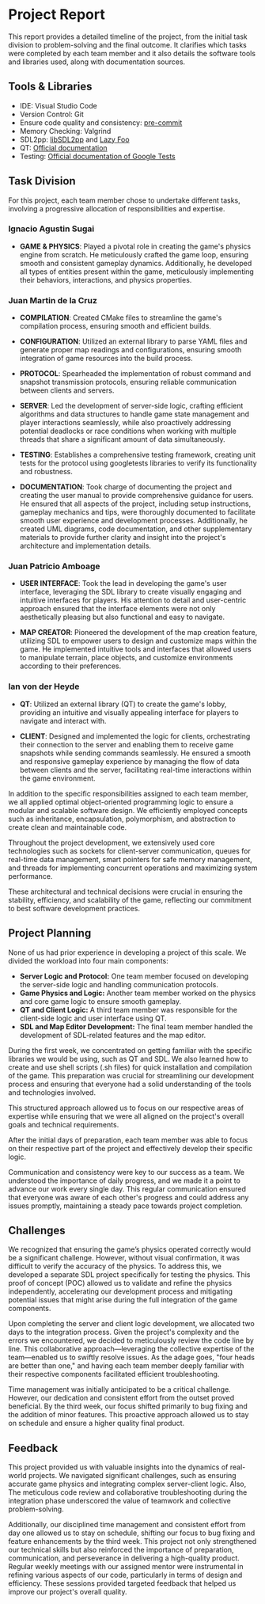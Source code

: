 # Project Report

This report provides a detailed timeline of the project, from the initial task division to problem-solving and the final outcome. It clarifies which tasks were completed by each team member and it also details the software tools and libraries used, along with documentation sources.

## Tools & Libraries

- IDE: Visual Studio Code
- Version Control: Git
- Ensure code quality and consistency: [pre-commit](https://pre-commit.com/index.html)
- Memory Checking: Valgrind
- SDL2pp: [libSDL2pp](https://sdl2pp.amdmi3.ru/) and [Lazy Foo](https://lazyfoo.net/tutorials/SDL/)
- QT: [Official documentation](https://doc.qt.io/)
- Testing: [Official documentation of Google Tests](https://github.com/google/googletest/tree/5b7fd63d6d69f1754d5f3be956949484ebac06d5)

## Task Division

For this project, each team member chose to undertake different tasks, involving a progressive allocation of responsibilities and expertise.

### Ignacio Agustin Sugai

- **GAME & PHYSICS**: Played a pivotal role in creating the game's physics engine from scratch. He meticulously crafted the game loop, ensuring smooth and consistent gameplay dynamics. Additionally, he developed all types of entities present within the game, meticulously implementing their behaviors, interactions, and physics properties.

### Juan Martin de la Cruz

- **COMPILATION**: Created CMake files to streamline the game's compilation process, ensuring smooth and efficient builds.

- **CONFIGURATION**: Utilized an external library to parse YAML files and generate proper map readings and configurations, ensuring smooth integration of game resources into the build process.

- **PROTOCOL**: Spearheaded the implementation of robust command and snapshot transmission protocols, ensuring reliable communication between clients and servers.

- **SERVER**: Led the development of server-side logic, crafting efficient algorithms and data structures to handle game state management and player interactions seamlessly, while also proactively addressing potential deadlocks or race conditions when working with multiple threads that share a significant amount of data simultaneously.

- **TESTING**: Establishes a comprehensive testing framework, creating unit tests for the protocol using googletests libraries to verify its functionality and robustness.

- **DOCUMENTATION**: Took charge of documenting the project and creating the user manual to provide comprehensive guidance for users. He ensured that all aspects of the project, including setup instructions, gameplay mechanics and  tips, were thoroughly documented to facilitate smooth user experience and development processes. Additionally, he created UML diagrams, code documentation, and other supplementary materials to provide further clarity and insight into the project's architecture and implementation details.

### Juan Patricio Amboage

- **USER INTERFACE**: Took the lead in developing the game's user interface, leveraging the SDL library to create visually engaging and intuitive interfaces for players. His attention to detail and user-centric approach ensured that the interface elements were not only aesthetically pleasing but also functional and easy to navigate.

- **MAP CREATOR**: Pioneered the development of the map creation feature, utilizing SDL to empower users to design and customize maps within the game. He implemented intuitive tools and interfaces that allowed users to manipulate terrain, place objects, and customize environments according to their preferences. 

### Ian von der Heyde

- **QT**: Utilized an external library (QT) to create the game's lobby, providing an intuitive and visually appealing interface for players to navigate and interact with.

- **CLIENT**: Designed and implemented the logic for clients, orchestrating their connection to the server and enabling them to receive game snapshots while sending commands seamlessly. He ensured a smooth and responsive gameplay experience by managing the flow of data between clients and the server, facilitating real-time interactions within the game environment.

In addition to the specific responsibilities assigned to each team member, we all applied optimal object-oriented programming logic to ensure a modular and scalable software design. We efficiently employed concepts such as inheritance, encapsulation, polymorphism, and abstraction to create clean and maintainable code.

Throughout the project development, we extensively used core technologies such as sockets for client-server communication, queues for real-time data management, smart pointers for safe memory management, and threads for implementing concurrent operations and maximizing system performance.

These architectural and technical decisions were crucial in ensuring the stability, efficiency, and scalability of the game, reflecting our commitment to best software development practices.

## Project Planning

None of us had prior experience in developing a project of this scale. We divided the workload into four main components:

- **Server Logic and Protocol:** One team member focused on developing the server-side logic and handling communication protocols.
- **Game Physics and Logic:** Another team member worked on the physics and core game logic to ensure smooth gameplay.
- **QT and Client Logic:** A third team member was responsible for the client-side logic and user interface using QT.
- **SDL and Map Editor Development:** The final team member handled the development of SDL-related features and the map editor.

During the first week, we concentrated on getting familiar with the specific libraries we would be using, such as QT and SDL. We also learned how to create and use shell scripts (.sh files) for quick installation and compilation of the game. This preparation was crucial for streamlining our development process and ensuring that everyone had a solid understanding of the tools and technologies involved.

This structured approach allowed us to focus on our respective areas of expertise while ensuring that we were all aligned on the project's overall goals and technical requirements.

After the initial days of preparation, each team member was able to focus on their respective part of the project and effectively develop their specific logic.

Communication and consistency were key to our success as a team. We understood the importance of daily progress, and we made it a point to advance our work every single day. This regular communication ensured that everyone was aware of each other's progress and could address any issues promptly, maintaining a steady pace towards project completion.

## Challenges

We recognized that ensuring the game’s physics operated correctly would be a significant challenge. However, without visual confirmation, it was difficult to verify the accuracy of the physics. To address this, we developed a separate SDL project specifically for testing the physics. This proof of concept (POC) allowed us to validate and refine the physics independently, accelerating our development process and mitigating potential issues that might arise during the full integration of the game components.

Upon completing the server and client logic development, we allocated two days to the integration process. Given the project's complexity and the errors we encountered, we decided to meticulously review the code line by line. This collaborative approach—leveraging the collective expertise of the team—enabled us to swiftly resolve issues. As the adage goes, "four heads are better than one," and having each team member deeply familiar with their respective components facilitated efficient troubleshooting.

Time management was initially anticipated to be a critical challenge. However, our dedication and consistent effort from the outset proved beneficial. By the third week, our focus shifted primarily to bug fixing and the addition of minor features. This proactive approach allowed us to stay on schedule and ensure a higher quality final product.

## Feedback

This project provided us with valuable insights into the dynamics of real-world projects. We navigated significant challenges, such as ensuring accurate game physics and integrating complex server-client logic. Also, The meticulous code review and collaborative troubleshooting during the integration phase underscored the value of teamwork and collective problem-solving.

Additionally, our disciplined time management and consistent effort from day one allowed us to stay on schedule, shifting our focus to bug fixing and feature enhancements by the third week. This project not only strengthened our technical skills but also reinforced the importance of preparation, communication, and perseverance in delivering a high-quality product. Regular weekly meetings with our assigned mentor were instrumental in refining various aspects of our code, particularly in terms of design and efficiency. These sessions provided targeted feedback that helped us improve our project's overall quality.
